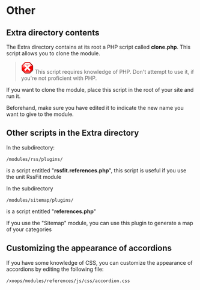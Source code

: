 # Other

## Extra directory contents

The Extra directory contains at its root a PHP script called **clone.php**. This script allows you to clone the module.

> ![](.gitbook/assets/stop.png) This script requires knowledge of PHP. Don't attempt to use it, if you're not proficient with PHP.

If you want to clone the module, place this script in the root of your site and run it.

Beforehand, make sure you have edited it to indicate the new name you want to give to the module.

## Other scripts in the Extra directory

In the subdirectory:

```text
/modules/rss/plugins/
```

is a script entitled "**rssfit.references.php**", this script is useful if you use the unit RssFit module

In the subdirectory

```text
/modules/sitemap/plugins/
```

is a script entitled "**references.php**"

If you use the "Sitemap" module, you can use this plugin to generate a map of your categories

## Customizing the appearance of accordions

If you have some knowledge of CSS, you can customize the appearance of accordions by editing the following file:

```text
/xoops/modules/references/js/css/accordion.css
```

